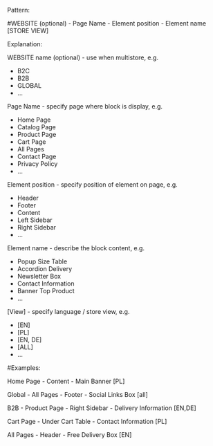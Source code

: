 Pattern:

#WEBSITE (optional) - Page Name - Element position - Element name [STORE VIEW]


Explanation:

WEBSITE name (optional) - use when multistore, e.g.
- B2C
- B2B
- GLOBAL
- ...

Page Name - specify page where block is display, e.g.
- Home Page
- Catalog Page
- Product Page
- Cart Page
- All Pages
- Contact Page
- Privacy Policy
- ...

Element position - specify position of element on page, e.g.
- Header
- Footer
- Content
- Left Sidebar
- Right Sidebar
- ...

Element name - describe the block content, e.g.
- Popup Size Table
- Accordion Delivery
- Newsletter Box
- Contact Information
- Banner Top Product
- ...

[View] - specify language / store view, e.g.
- [EN]
- [PL]
- [EN, DE]
- [ALL]
- ...


#Examples:

Home Page - Content - Main Banner [PL]

Global - All Pages - Footer - Social Links Box [all]

B2B - Product Page - Right Sidebar - Delivery Information [EN,DE]

Cart Page - Under Cart Table - Contact Information [PL]

All Pages - Header - Free Delivery Box [EN]
 
